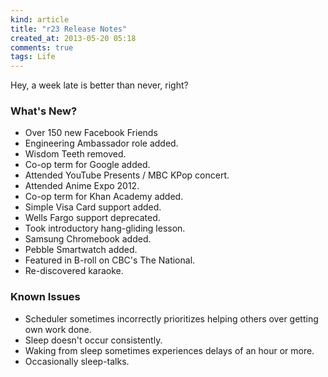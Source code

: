 ```yaml
---
kind: article
title: "r23 Release Notes"
created_at: 2013-05-20 05:18
comments: true
tags: Life
---
```


Hey, a week late is better than never, right?

### What's New?
- Over 150 new Facebook Friends
- Engineering Ambassador role added.
- Wisdom Teeth removed.
- Co-op term for Google added.
- Attended YouTube Presents / MBC KPop concert.
- Attended Anime Expo 2012.
- Co-op term for Khan Academy added.
- Simple Visa Card support added.
- Wells Fargo support deprecated.
- Took introductory hang-gliding lesson.
- Samsung Chromebook added.
- Pebble Smartwatch added.
- Featured in B-roll on CBC's The National.
- Re-discovered karaoke.

### Known Issues
- Scheduler sometimes incorrectly prioritizes helping others over getting own
  work done.
- Sleep doesn't occur consistently.
- Waking from sleep sometimes experiences delays of an hour or more.
- Occasionally sleep-talks.
